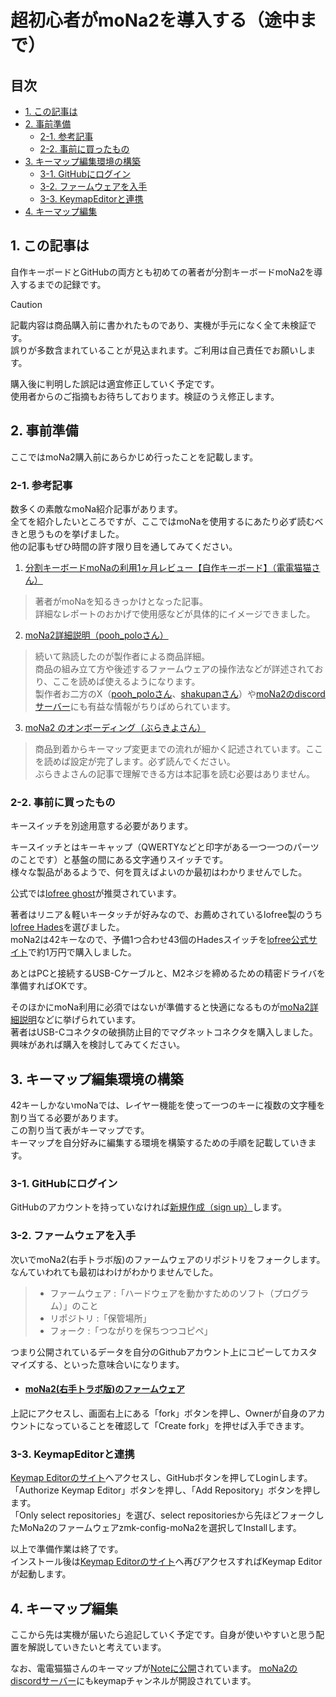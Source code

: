 # 超初心者がmoNa2を導入する（途中まで）

## 目次
  - [1. この記事は](#1-この記事は)
  - [2. 事前準備](#2-事前準備)
    - [2-1. 参考記事](#2-1-参考記事)
    - [2-2. 事前に買ったもの](#2-2-事前に買ったもの)
  - [3. キーマップ編集環境の構築](#3-キーマップ編集環境の構築)
    - [3-1. GitHubにログイン](#3-1-GitHubにログイン)
    - [3-2. ファームウェアを入手](#3-2-ファームウェアを入手)
    - [3-3. KeymapEditorと連携](#3-3-KeymapEditorと連携)
  - [4. キーマップ編集](#4-キーマップ編集)

## 1. この記事は
自作キーボードとGitHubの両方とも初めての著者が分割キーボードmoNa2を導入するまでの記録です。
> [!CAUTION]
> 記載内容は商品購入前に書かれたものであり、実機が手元になく全て未検証です。  
> 誤りが多数含まれていることが見込まれます。ご利用は自己責任でお願いします。

購入後に判明した誤記は適宜修正していく予定です。  
使用者からのご指摘もお待ちしております。検証のうえ修正します。

## 2. 事前準備
ここではmoNa2購入前にあらかじめ行ったことを記載します。

### 2-1. 参考記事
数多くの素敵なmoNa紹介記事があります。  
全てを紹介したいところですが、ここではmoNaを使用するにあたり必ず読むべきと思うものを挙げました。  
他の記事もぜひ時間の許す限り目を通してみてください。

1. [分割キーボードmoNaの利用1ヶ月レビュー【自作キーボード】（電電猫猫さん）](https://note.com/electrical_cat/n/n4fbec3582384)  
> 著者がmoNaを知るきっかけとなった記事。  
> 詳細なレポートのおかげで使用感などが具体的にイメージできました。

2. [moNa2詳細説明（pooh_poloさん）](https://github.com/sayu-hub/zmk-config-moNa2)  
> 続いて熟読したのが製作者による商品詳細。  
> 商品の組み立て方や後述するファームウェアの操作法などが詳述されており、ここを読めば使えるようになります。  
> 製作者お二方のX（[pooh_poloさん](https://x.com/Pooh_pol0)、[shakupanさん](https://x.com/shakupan_/)）や[moNa2のdiscordサーバー](https://discord.gg/kJjDBDHGer)にも有益な情報がちりばめられています。

3. [moNa2 のオンボーディング（ぶらきよさん）](https://github.com/sayu-hub/zmk-config-moNa2/blob/main/docs/on-boarding.md)  
> 商品到着からキーマップ変更までの流れが細かく記述されています。ここを読めば設定が完了します。必ず読んでください。  
> ぶらきよさんの記事で理解できる方は本記事を読む必要はありません。

### 2-2. 事前に買ったもの

キースイッチを別途用意する必要があります。

キースイッチとはキーキャップ（QWERTYなどと印字がある一つ一つのパーツのことです）と基盤の間にある文字通りスイッチです。  
様々な製品があるようで、何を買えばよいのか最初はわかりませんでした。

公式では[lofree ghost](https://lofree.co.jp/products/ghost-low-profile-pom-switches)が推奨されています。

著者はリニア＆軽いキータッチが好みなので、お薦めされているlofree製のうち[lofree Hades](https://lofree.co.jp/products/hades-low-profile-pom-switches)を選びました。  
moNa2は42キーなので、予備1つ合わせ43個のHadesスイッチを[lofree公式サイト](https://lofree.co.jp/collections/switch)で約1万円で購入しました。

あとはPCと接続するUSB-Cケーブルと、M2ネジを締めるための精密ドライバを準備すればOKです。

そのほかにmoNa利用に必須ではないが準備すると快適になるものが[moNa2詳細説明](https://github.com/sayu-hub/zmk-config-moNa2)などに挙げられています。  
著者はUSB-Cコネクタの破損防止目的でマグネットコネクタを購入しました。  
興味があれば購入を検討してみてください。

## 3. キーマップ編集環境の構築
42キーしかないmoNaでは、レイヤー機能を使って一つのキーに複数の文字種を割り当てる必要があります。  
この割り当て表がキーマップです。  
キーマップを自分好みに編集する環境を構築するための手順を記載していきます。

### 3-1. GitHubにログイン
GitHubのアカウントを持っていなければ[新規作成（sign up）](https://github.com/)します。

### 3-2. ファームウェアを入手
次いでmoNa2(右手トラボ版)のファームウェアのリポジトリをフォークします。  
なんていわれても最初はわけがわかりませんでした。
> - ファームウェア :「ハードウェアを動かすためのソフト（プログラム）」のこと  
> - リポジトリ :「保管場所」  
> - フォーク :「つながりを保ちつつコピペ」  

つまり公開されているデータを自分のGithubアカウント上にコピーしてカスタマイズする、といった意味合いになります。

- #### [moNa2(右手トラボ版)のファームウェア](https://github.com/sayu-hub/zmk-config-moNa2)

上記にアクセスし、画面右上にある「fork」ボタンを押し、Ownerが自身のアカウントになっていることを確認して「Create fork」を押せば入手できます。  

### 3-3. KeymapEditorと連携
[Keymap Editorのサイト](https://nickcoutsos.github.io/keymap-editor/)へアクセスし、GitHubボタンを押してLoginします。  
「Authorize Keymap Editor」ボタンを押し、「Add Repository」ボタンを押します。  
「Only select repositories」を選び、select repositoriesから先ほどフォークしたMoNa2のファームウェアzmk-config-moNa2を選択してInstallします。

以上で準備作業は終了です。  
インストール後は[Keymap Editorのサイト](https://nickcoutsos.github.io/keymap-editor/)へ再びアクセスすればKeymap Editorが起動します。

## 4. キーマップ編集
ここから先は実機が届いたら追記していく予定です。自身が使いやすいと思う配置を解説していきたいと考えています。

なお、電電猫猫さんのキーマップが[Noteに公開](https://note.com/electrical_cat/n/n4fbec3582384)されています。
[moNa2のdiscordサーバー](https://discord.gg/kJjDBDHGer)にもkeymapチャンネルが開設されています。
